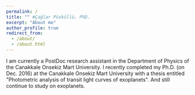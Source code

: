 ```yaml
---
permalink: /
title: "" #Çağlar Püsküllü, PhD.
excerpt: "About me"
author_profile: true
redirect_from: 
  - /about/
  - /about.html
---
```


I am currently a PostDoc research assistant in the Department of Physics of the Canakkale Onsekiz Mart University. I recently completed my Ph.D. (on Dec. 2016) at the Canakkale Onsekiz Mart University with a thesis entitled "Photometric analysis of transit light curves of exoplanets". And still continue to study on exoplanets. 
 


